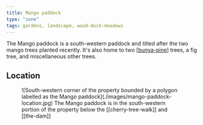 ```yaml
---
title: Mango paddock
type: "zone"
tags: gardens, landscape, wood-duck-meadows
---
```




The Mango paddock is a south-western paddock and titled after the two mango trees planted recently. It's also home to two [[bunya-pine]] trees, a fig tree, and miscellaneous other trees.

## Location

<figure markdown>
![South-western corner of the property bounded by a polygon labelled as the Mango paddock](./images/mango-paddock-location.jpg)
<caption>The Mango paddock is in the south-western portion of the property below the [[cherry-tree-walk]] and [[the-dam]] </caption>
</figure>

[//begin]: # "Autogenerated link references for markdown compatibility"
[bunya-pine]: plants/bunya-pine "Bunya Pine"
[//end]: # "Autogenerated link references"